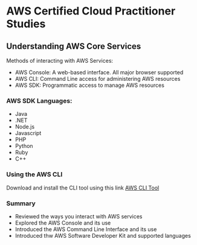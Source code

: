 # AWS Certified Cloud Practitioner Studies  

## Understanding AWS Core Services

Methods of interacting with AWS Services:  
 - AWS Console: A web-based interface. All major browser supported
 - AWS CLI: Command Line access for administering AWS resources
 - AWS SDK: Programmatic access to manage AWS resources

### AWS SDK Languages:  
 - Java
 - .NET
 - Node.js
 - Javascript
 - PHP
 - Python
 - Ruby
 - C++

### Using the AWS CLI

Download and install the CLI tool using this link [AWS CLI Tool](https://docs.aws.amazon.com/cli/v1/userguide/cli-chap-install.html)

### Summary
 - Reviewed the ways you interact with AWS services
 - Explored the AWS Console and its use
 - Introduced the AWS Command Line Interface and its use   
 - Introduced thw AWS Software Developer Kit and supported languages


